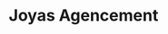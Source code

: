 ---
title: "Joyas Agencement"
url: /fleury-les-aubrais/joyas-agencement/
shop: décoration intérieure
---